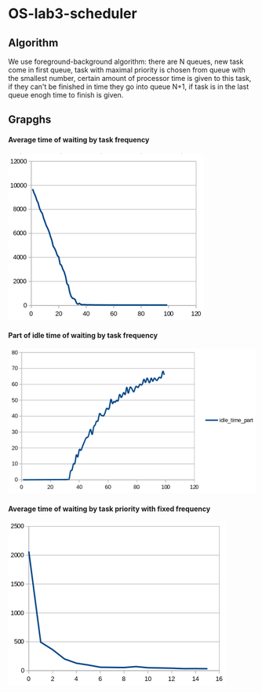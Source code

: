 # OS-lab3-scheduler

## Algorithm

We use foreground-background algorithm: there are N queues, new task come in first queue, task with maximal priority is chosen from queue with the smallest number, certain amount of processor time is given to this task, if they can't be finished in time they go into queue N+1, if task is in the last queue enogh time to finish is given.

## Grapghs

#### Average time of waiting by task frequency

![av-time](./img/av_time.png)

#### Part of idle time of waiting by task frequency

![idle](./img/idle.png)


#### Average time of waiting by task priority with fixed frequency

![by_priority](./img/by_priority.png)

